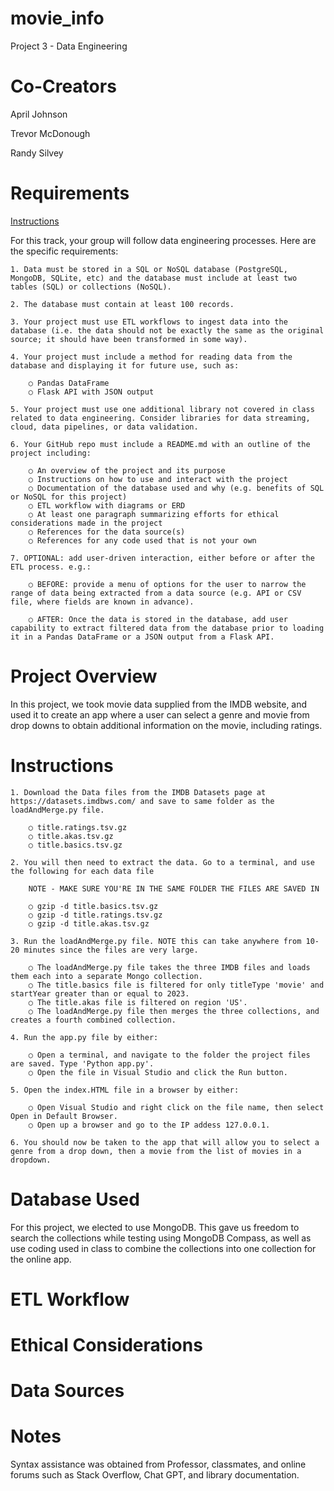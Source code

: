 # movie_info

Project 3 - Data Engineering

# Co-Creators

April Johnson

Trevor McDonough

Randy Silvey


# Requirements

<ins> Instructions </ins>

For this track, your group will follow data engineering processes. Here are the specific requirements:

    1. Data must be stored in a SQL or NoSQL database (PostgreSQL, MongoDB, SQLite, etc) and the database must include at least two tables (SQL) or collections (NoSQL).

    2. The database must contain at least 100 records.

    3. Your project must use ETL workflows to ingest data into the database (i.e. the data should not be exactly the same as the original source; it should have been transformed in some way).

    4. Your project must include a method for reading data from the database and displaying it for future use, such as:

        ○ Pandas DataFrame
        ○ Flask API with JSON output

    5. Your project must use one additional library not covered in class related to data engineering. Consider libraries for data streaming, cloud, data pipelines, or data validation.

    6. Your GitHub repo must include a README.md with an outline of the project including:

        ○ An overview of the project and its purpose
        ○ Instructions on how to use and interact with the project
        ○ Documentation of the database used and why (e.g. benefits of SQL or NoSQL for this project)
        ○ ETL workflow with diagrams or ERD
        ○ At least one paragraph summarizing efforts for ethical considerations made in the project
        ○ References for the data source(s)
        ○ References for any code used that is not your own
 
    7. OPTIONAL: add user-driven interaction, either before or after the ETL process. e.g.:
 
        ○ BEFORE: provide a menu of options for the user to narrow the range of data being extracted from a data source (e.g. API or CSV file, where fields are known in advance).

        ○ AFTER: Once the data is stored in the database, add user capability to extract filtered data from the database prior to loading it in a Pandas DataFrame or a JSON output from a Flask API.

# Project Overview

In this project, we took movie data supplied from the IMDB website, and used it to create an app where a user can select a genre and movie from drop downs to obtain additional information on the movie, including ratings. 

# Instructions

    1. Download the Data files from the IMDB Datasets page at https://datasets.imdbws.com/ and save to same folder as the loadAndMerge.py file.

        ○ title.ratings.tsv.gz
        ○ title.akas.tsv.gz
        ○ title.basics.tsv.gz 

    2. You will then need to extract the data. Go to a terminal, and use the following for each data file
    
        NOTE - MAKE SURE YOU'RE IN THE SAME FOLDER THE FILES ARE SAVED IN

        ○ gzip -d title.basics.tsv.gz
        ○ gzip -d title.ratings.tsv.gz
        ○ gzip -d title.akas.tsv.gz

    3. Run the loadAndMerge.py file. NOTE this can take anywhere from 10-20 minutes since the files are very large. 

        ○ The loadAndMerge.py file takes the three IMDB files and loads them each into a separate Mongo collection. 
        ○ The title.basics file is filtered for only titleType 'movie' and startYear greater than or equal to 2023.
        ○ The title.akas file is filtered on region 'US'.
        ○ The loadAndMerge.py file then merges the three collections, and creates a fourth combined collection.

    4. Run the app.py file by either:
        
        ○ Open a terminal, and navigate to the folder the project files are saved. Type 'Python app.py'.
        ○ Open the file in Visual Studio and click the Run button.

    5. Open the index.HTML file in a browser by either:
    
        ○ Open Visual Studio and right click on the file name, then select Open in Default Browser.
        ○ Open up a browser and go to the IP addess 127.0.0.1.

    6. You should now be taken to the app that will allow you to select a genre from a drop down, then a movie from the list of movies in a dropdown. 

# Database Used

For this project, we elected to use MongoDB. This gave us freedom to search the collections while testing using MongoDB Compass, as well as use coding used in class to combine the collections into one collection for the online app.

# ETL Workflow



# Ethical Considerations



# Data Sources



# Notes

Syntax assistance was obtained from Professor, classmates, and online forums such as Stack Overflow, Chat GPT, and library documentation.